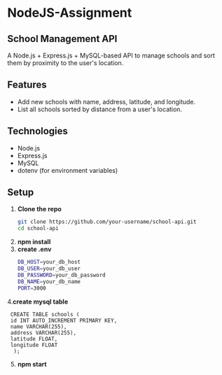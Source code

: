 # NodeJS-Assignment

## School Management API

A Node.js + Express.js + MySQL-based API to manage schools and sort them by proximity to the user's location.

## Features

- Add new schools with name, address, latitude, and longitude.
- List all schools sorted by distance from a user's location.

## Technologies

- Node.js
- Express.js
- MySQL
- dotenv (for environment variables)

## Setup

1. **Clone the repo**  
   ```bash
   git clone https://github.com/your-username/school-api.git
   cd school-api

2. **npm install**
3. **create .env**
   ```bash
   DB_HOST=your_db_host
   DB_USER=your_db_user
   DB_PASSWORD=your_db_password
   DB_NAME=your_db_name
   PORT=3000
4.**create mysql table**
   
     CREATE TABLE schools (
     id INT AUTO_INCREMENT PRIMARY KEY,
     name VARCHAR(255),
     address VARCHAR(255),
     latitude FLOAT,
     longitude FLOAT
      ); 
5. **npm start**
